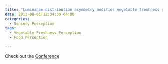 ```yaml
---
title: "Luminance distribution asymmetry modifies vegetable freshness perception"
date: 2013-08-01T12:34:30-04:00
categories:
  - Sensory Perception
tags:
  - Vegetable Freshness Perception
  - Food Perception

---
```



Check out the [Conference][URL] 

[URL]:   http://www.pangbornsymposium.com/